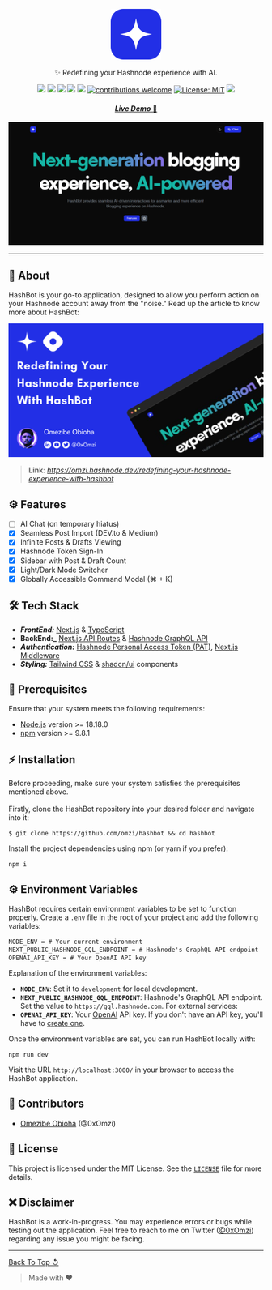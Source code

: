 <p align="center" id="top">
	<img height="100px" src="public/images/logo.png" alt="HashBot Logo">
	<p align="center">✨ Redefining your Hashnode experience with AI.</p>
</p>

<div align="center">

![](https://img.shields.io/github/stars/omzi/hashbot.svg?color=ff0)
![](https://img.shields.io/github/forks/omzi/hashbot.svg?color=ff0)
![](https://img.shields.io/github/languages/top/omzi/hashbot?color=222FE6)
![](https://img.shields.io/github/languages/code-size/omzi/hashbot?color=222FE6)
![](https://img.shields.io/github/issues/omzi/hashbot.svg)
[![contributions welcome](https://img.shields.io/badge/contributions-welcome-brightgreen.svg?color=222FE6)](https://github.com/omzi/hashbot/issues)
[![License: MIT](https://img.shields.io/badge/License-MIT-blue.svg?color=222FE6)](https://opensource.org/licenses/MIT)
![](https://img.shields.io/twitter/follow/0xOmzi.svg?style=social&label=@0xOmzi)

</div>

<h4 align="center"><a href="https://hashbot-v0.vercel.app"><i>Live Demo</i> 🚀</a></h4>

![HashBot](public/images/hashbot.gif)

---

## 📜 **About**

HashBot is your go-to application, designed to allow you perform action on your Hashnode account away from the "noise." Read up the article to know more about HashBot:

![Article Preview](public/images/article.png)
> **Link**: *https://omzi.hashnode.dev/redefining-your-hashnode-experience-with-hashbot*

## ⚙️ **Features**

- [ ] AI Chat (on temporary hiatus)
- [x] Seamless Post Import (DEV.to & Medium)
- [x] Infinite Posts & Drafts Viewing
- [x] Hashnode Token Sign-In
- [x] Sidebar with Post & Draft Count
- [x] Light/Dark Mode Switcher
- [x] Globally Accessible Command Modal (⌘ + K)

## 🛠 **Tech Stack**

- **_FrontEnd:_** [Next.js](https://nextjs.org/) & [TypeScript](https://www.typescriptlang.org/)
- **BackEnd:_** [Next.js API Routes](https://nextjs.org/docs/pages/building-your-application/routing/api-routes) & [Hashnode GraphQL API](https://apidocs.hashnode.com/)
- **_Authentication:_** [Hashnode Personal Access Token (PAT)](https://support.hashnode.com/en/articles/6423579-developer-access-token), [Next.js Middleware](https://nextjs.org/docs/pages/building-your-application/routing/middleware)
- **_Styling:_** [Tailwind CSS](https://tailwindcss.com/) & [shadcn/ui](https://ui.shadcn.com/) components

## 🚩 **Prerequisites**

Ensure that your system meets the following requirements:

- [Node.js](https://nodejs.org/) version >= 18.18.0
- [npm](https://www.npmjs.com/) version >= 9.8.1

## ⚡ **Installation**

Before proceeding, make sure your system satisfies the prerequisites mentioned above. <br><br>
Firstly, clone the HashBot repository into your desired folder and navigate into it:

```shell
$ git clone https://github.com/omzi/hashbot && cd hashbot
```

Install the project dependencies using npm (or yarn if you prefer):

```shell
npm i
```

## ⚙ **Environment Variables**

HashBot requires certain environment variables to be set to function properly. Create a `.env` file in the root of your project and add the following variables:

```shell
NODE_ENV = # Your current environment
NEXT_PUBLIC_HASHNODE_GQL_ENDPOINT = # Hashnode's GraphQL API endpoint
OPENAI_API_KEY = # Your OpenAI API key
```

Explanation of the environment variables:

- **`NODE_ENV`**: Set it to `development` for local development.
- **`NEXT_PUBLIC_HASHNODE_GQL_ENDPOINT`**: Hashnode's GraphQL API endpoint. Set the value to `https://gql.hashnode.com`.
  For external services:
- **`OPENAI_API_KEY`**: Your [OpenAI](https://openai.com) API key. If you don't have an API key, you'll have to [create one](https://platform.openai.com/api-keys).

Once the environment variables are set, you can run HashBot locally with:

```shell
npm run dev
```

Visit the URL `http://localhost:3000/` in your browser to access the HashBot application.

## 👥 **Contributors**

- [Omezibe Obioha](https://github.com/omzi/) (@0xOmzi)

## 📄 **License**

This project is licensed under the MIT License. See the [`LICENSE`](./LICENSE) file for more details.

## ❌ **Disclaimer**

HashBot is a work-in-progress. You may experience errors or bugs while testing out the application. Feel free to reach to me on Twitter ([@0xOmzi](https://twitter.com/0xOmzi)) regarding any issue you might be facing.

---

[Back To Top ↺](#top)

> Made with &#9829;